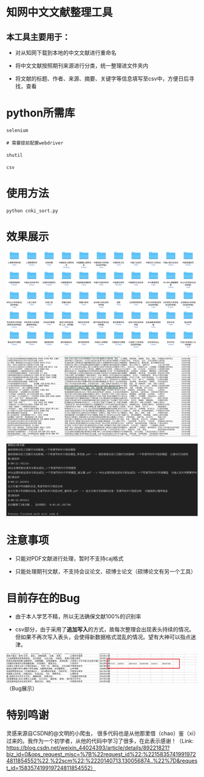 # 知网中文文献整理工具



## 本工具主要用于：

* 对从知网下载到本地的中文文献进行重命名

* 将中文文献按照期刊来源进行分类，统一整理进文件夹内

* 将文献的标题、作者、来源、摘要、关键字等信息填写至csv中，方便日后寻找，查看

# python所需库
```
selenium

# 需要提前配置webdriver

shutil

csv
```

# 使用方法
```
python cnki_sort.py
```

# 效果展示

![image](https://github.com/Tongzhao9417/Cnki_sort/blob/master/images/15849305741855.jpg)

![image](https://github.com/Tongzhao9417/Cnki_sort/blob/master/images/15849306579994.jpg)


![image](https://github.com/Tongzhao9417/Cnki_sort/blob/master/images/15849308944383.jpg)

# 注意事项
* 只能对PDF文献进行处理，暂时不支持caj格式

* 只能处理期刊文献，不支持会议论文、硕博士论文（硕博论文有另一个工具）

# 目前存在的Bug

* 由于本人学艺不精，所以无法确保文献100%的识别率

* csv部分，由于采用了**追加写入**的方式，故每次整理会出现表头持续的情况。但如果不再次写入表头，会使得新数据格式混乱的情况。望有大神可以指点迷津。

![image](https://github.com/Tongzhao9417/Cnki_sort/blob/master/images/15849311784393.jpg)
（Bug展示）


# 特别鸣谢
灵感来源自CSDN的@文明的小爬虫， 很多代码也是从他那里借（chao）鉴（xi）过来的。我作为一个初学者，从他的代码中学习了很多，在此表示感谢！（Link: https://blog.csdn.net/weixin_44024393/article/details/89221821?biz_id=0&ops_request_misc=%7B%22request_id%22:%22158357419919724811854552%22,%22scm%22:%2220140713.130056874..%22%7D&request_id=158357419919724811854552）
